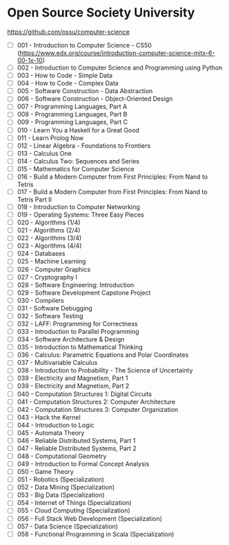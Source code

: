 # Open Source Society University
https://github.com/ossu/computer-science

- [ ] 001 - Introduction to Computer Science - CS50 (https://www.edx.org/course/introduction-computer-science-mitx-6-00-1x-10)
- [ ] 002 - Introduction to Computer Science and Programming using Python
- [ ] 003 - How to Code - Simple Data
- [ ] 004 - How to Code - Complex Data
- [ ] 005 - Software Construction - Data Abstraction
- [ ] 006 - Software Construction - Object-Oriented Design
- [ ] 007 - Programming Languages, Part A
- [ ] 008 - Programming Languages, Part B
- [ ] 009 - Programming Languages, Part C
- [ ] 010 - Learn You a Haskell for a Great Good
- [ ] 011 - Learn Prolog Now
- [ ] 012 - Linear Algebra - Foundations to Frontiers
- [ ] 013 - Calculus One
- [ ] 014 - Calculus Two: Sequences and Series
- [ ] 015 - Mathematics for Computer Science
- [ ] 016 - Build a Modern Computer from First Principles: From Nand to Tetris
- [ ] 017 - Build a Modern Computer from First Principles: From Nand to Tetris Part II
- [ ] 018 - Introduction to Computer Networking
- [ ] 019 - Operating Systems: Three Easy Pieces
- [ ] 020 - Algorithms (1/4)
- [ ] 021 - Algorithms (2/4)
- [ ] 022 - Algorithms (3/4)
- [ ] 023 - Algorithms (4/4)
- [ ] 024 - Databases
- [ ] 025 - Machine Learning
- [ ] 026 - Computer Graphics
- [ ] 027 - Cryptography I
- [ ] 028 - Software Engineering: Introduction
- [ ] 029 - Software Development Capstone Project
- [ ] 030 - Compilers
- [ ] 031 - Software Debugging
- [ ] 032 - Software Testing
- [ ] 032 - LAFF: Programming for Correctness
- [ ] 033 - Introduction to Parallel Programming
- [ ] 034 - Software Architecture & Design
- [ ] 035 - Introduction to Mathematical Thinking
- [ ] 036 - Calculus: Parametric Equations and Polar Coordinates
- [ ] 037 - Multivariable Calculus
- [ ] 038 - Introduction to Probability - The Science of Uncertainty
- [ ] 039 - Electricity and Magnetism, Part 1
- [ ] 039 - Electricity and Magnetism, Part 2
- [ ] 040 - Computation Structures 1: Digital Circuits
- [ ] 041 - Computation Structures 2: Computer Architecture
- [ ] 042 - Computation Structures 3: Computer Organization
- [ ] 043 - Hack the Kernel
- [ ] 044 - Introduction to Logic
- [ ] 045 - Automata Theory
- [ ] 046 - Reliable Distributed Systems, Part 1
- [ ] 047 - Reliable Distributed Systems, Part 2
- [ ] 048 - Computational Geometry
- [ ] 049 - Introduction to Formal Concept Analysis
- [ ] 050 - Game Theory
- [ ] 051 - Robotics (Specialization)
- [ ] 052 - Data Mining (Specialization)
- [ ] 053 - Big Data (Specialization)
- [ ] 054 - Internet of Things (Specialization)
- [ ] 055 - Cloud Computing (Specialization)
- [ ] 056 - Full Stack Web Development (Specialization)
- [ ] 057 - Data Science (Specialization)
- [ ] 058 - Functional Programming in Scala (Specialization)
